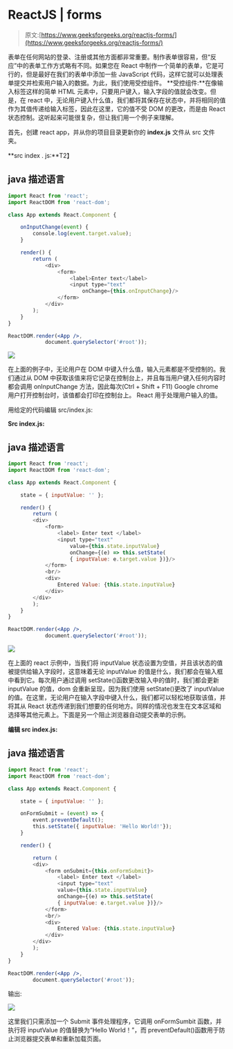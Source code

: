 # ReactJS | forms

> 原文:[https://www.geeksforgeeks.org/reactjs-forms/](https://www.geeksforgeeks.org/reactjs-forms/)

表单在任何网站的登录、注册或其他方面都非常重要。制作表单很容易，但“反应”中的表单工作方式略有不同。如果您在 React 中制作一个简单的表单，它是可行的，但是最好在我们的表单中添加一些 JavaScript 代码，这样它就可以处理表单提交并检索用户输入的数据。为此，我们使用受控组件。
**受控组件:**在像输入标签这样的简单 HTML 元素中，只要用户键入，输入字段的值就会改变。但是，在 react 中，无论用户键入什么值，我们都将其保存在状态中，并将相同的值作为其值传递给输入标签，因此在这里，它的值不受 DOM 的更改，而是由 React 状态控制。这听起来可能很复杂，但让我们用一个例子来理解。

首先，创建 react app，并从你的项目目录更新你的 **index.js** 文件从 src 文件夹。

**src index . js:**T2】

## java 描述语言

```jsx
import React from 'react';
import ReactDOM from 'react-dom';

class App extends React.Component {

    onInputChange(event) {
        console.log(event.target.value);
    }

    render() {
        return (
            <div>
                <form>
                    <label>Enter text</label>
                    <input type="text"
                        onChange={this.onInputChange}/>
                </form>
            </div>
        );
    }
}

ReactDOM.render(<App />,
            document.querySelector('#root'));
```

![](img/48640c0a5492540bbc0d5757fe66498b.png)

在上面的例子中，无论用户在 DOM 中键入什么值，输入元素都是不受控制的。我们通过从 DOM 中获取该值来将它记录在控制台上，并且每当用户键入任何内容时都会调用 onInputChange 方法，因此每次(Ctrl + Shift + F11) Google chrome 用户打开控制台时，该值都会打印在控制台上。
React 用于处理用户输入的值。

用给定的代码编辑 src/index.js:

**Src index.js:**

## java 描述语言

```jsx
import React from 'react';
import ReactDOM from 'react-dom';

class App extends React.Component {

    state = { inputValue: '' };

    render() {
        return (
        <div>
            <form>
                <label> Enter text </label>
                <input type="text"
                    value={this.state.inputValue}
                    onChange={(e) => this.setState(
                    { inputValue: e.target.value })}/>
            </form>
            <br/>
            <div>
                Entered Value: {this.state.inputValue}
            </div>
        </div>
        );
    }
}

ReactDOM.render(<App />,
            document.querySelector('#root'));
```

![](img/ca493864bd7db480a0806f9306cc33ab.png)

在上面的 react 示例中，当我们将 inputValue 状态设置为空值，并且该状态的值被提供给输入字段时，这意味着无论 inputValue 的值是什么，我们都会在输入框中看到它。每次用户通过调用 setState()函数更改输入中的值时，我们都会更新 inputValue 的值，dom 会重新呈现，因为我们使用 setState()更改了 inputValue 的值。在这里，无论用户在输入字段中键入什么，我们都可以轻松地获取该值，并将其从 React 状态传递到我们想要的任何地方。同样的情况也发生在文本区域和选择等其他元素上。下面是另一个阻止浏览器自动提交表单的示例。

**编辑 src index.js:**

## java 描述语言

```jsx
import React from 'react';
import ReactDOM from 'react-dom';

class App extends React.Component {

    state = { inputValue: '' };

    onFormSubmit = (event) => {
        event.preventDefault();
        this.setState({ inputValue: 'Hello World!'});
    }

    render() {

        return (
        <div>
            <form onSubmit={this.onFormSubmit}>
                <label> Enter text </label>
                <input type="text"
                value={this.state.inputValue}
                onChange={(e) => this.setState(
                { inputValue: e.target.value })}/>
            </form>
            <br/>
            <div>
                Entered Value: {this.state.inputValue}
            </div>
        </div>
        );
    }
}

ReactDOM.render(<App />,
        document.querySelector('#root'));
```

输出:

![](img/46955349559d3c6e69b408ec81036329.png)

这里我们只需添加一个 Submit 事件处理程序，它调用 onFormSumbit 函数，并执行将 inputValue 的值替换为“Hello World！”，而 preventDefault()函数用于防止浏览器提交表单和重新加载页面。